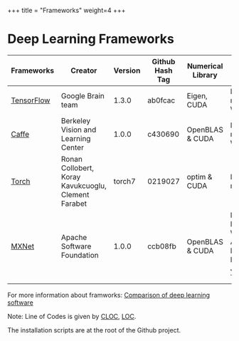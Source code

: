 +++
title = "Frameworks"
weight=4
+++

# Deep Learning Frameworks

|Frameworks|Creator|Version|Github Hash Tag|Numerical Library|Platform|Written in|Line of Codes|Interface|License|Website|
|---|---|---|---|---|---|---|---|---|---|---|
| [TensorFlow](tensorflow)  | Google Brain team                                   |1.3.0   | ab0fcac         | Eigen, CUDA       | Linux, macOS, Windows                                      |  C++, Python  |   1281085     | Java, Python, Go, R             | Apache 2.0  | [TensorFlow](https://www.tensorflow.org/)|
| [Caffe](caffe)            | Berkeley Vision and Learning Center                 |1.0.0   | c430690         | OpenBLAS & CUDA   | Linux, macOS, Windows                                      |  C++          |   69608       | Python, MATLA                   | BSD license | [Caffe](http://caffe.berkeleyvision.org/)|
| [Torch](torch)            | Ronan Collobert, Koray Kavukcuoglu, Clement Farabet | torch7 | 0219027         | optim & CUDA      | Linux, macOS                                               |  C, Lua       |   29750       | Lua                             | BSD license | [Torch](http://torch.ch/)                 |
| [MXNet](mxnet)            | Apache Software Foundation                          |1.0.0   | ccb08fb         | OpenBLAS & CUDA   | Linux, MacOS, Windows, AWS, Raspberry Pi, NVIDIA Jetson Tx2|  C++          |   216809      | Python, Scala, R, Julia, Perl   | Apache 2.0  | [MXNet](http://mxnet.io/)

For more information about framworks: [Comparison of deep learning software](https://en.wikipedia.org/wiki/Comparison_of_deep_learning_software)

Note: Line of Codes is given by [CLOC](http://cloc.sourceforge.net/),  [LOC](https://github.com/cgag/loc).

The installation scripts are at the root of the Github project.
